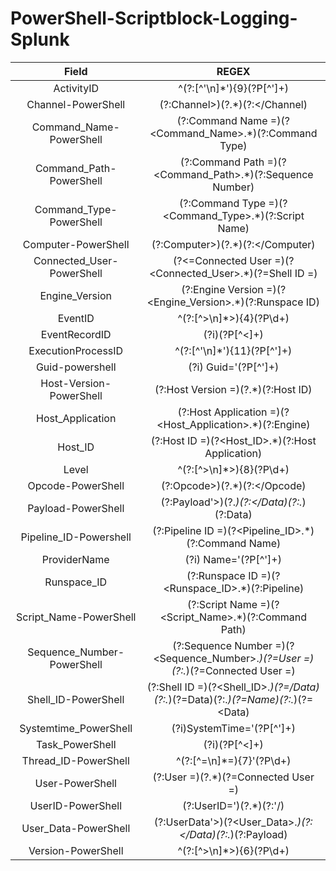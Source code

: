 # PowerShell-Scriptblock-Logging-Splunk

|            Field           |                                         REGEX                                        |
|:--------------------------:|:------------------------------------------------------------------------------------:|
| ActivityID                 | ^(?:[^'\n]*'){9}(?P<ActivityID>[^']+)                                                |
| Channel-PowerShell         | (?:Channel>)(?<Channel>.*)(?:<\/Channel)                                             |
| Command_Name-PowerShell    | (?:Command Name =)(?<Command_Name>.*)(?:Command Type)                                |
| Command_Path-PowerShell    | (?:Command Path =)(?<Command_Path>.*)(?:Sequence Number)                             |
| Command_Type-PowerShell    | (?:Command Type =)(?<Command_Type>.*)(?:Script Name)                                 |
| Computer-PowerShell        | (?:Computer>)(?<Computer>.*)(?:<\/Computer)                                         |
| Connected_User-PowerShell  | (?<=Connected User   =)(?<Connected_User>.*)(?=Shell ID =)                          |
| Engine_Version             | (?:Engine Version =)(?<Engine_Version>.*)(?:Runspace ID)                             |
| EventID                    | ^(?:[^>\n]*>){4}(?P<EventID>\d+)                                                    |
| EventRecordID              | (?i)<EventRecordID>(?P<EventRecordID>[^<]+)                                         |
| ExecutionProcessID         | ^(?:[^'\n]*'){11}(?P<ExecutionProcessID>[^']+)                                       |
| Guid-powershell            | (?i)   Guid='(?P<Guid>[^']+)                                                        |
| Host-Version-PowerShell    | (?:Host Version =)(?<Version>.*)(?:Host ID)                                          |
| Host_Application           | (?:Host Application   =)(?<Host_Application>.*)(?:Engine)                           |
| Host_ID                    | (?:Host ID =)(?<Host_ID>.*)(?:Host Application)                                      |
| Level                      | ^(?:[^>\n]*>){8}(?P<Level>\d+)                                                       |
| Opcode-PowerShell          | (?:Opcode>)(?<Opcode>.*)(?:<\/Opcode)                                                |
| Payload-PowerShell         | (?:Payload'>)(?<Payload>.*)(?:<\/Data)(?:.*)(?:Data)                             |
| Pipeline_ID-Powershell     | (?:Pipeline ID   =)(?<Pipeline_ID>.*)(?:Command Name)                               |
| ProviderName               | (?i) Name='(?P<ProviderName>[^']+)                                                   |
| Runspace_ID                | (?:Runspace ID   =)(?<Runspace_ID>.*)(?:Pipeline)                                   |
| Script_Name-PowerShell     | (?:Script Name   =)(?<Script_Name>.*)(?:Command Path)                               |
| Sequence_Number-PowerShell | (?:Sequence Number   =)(?<Sequence_Number>.*)(?=User =)(?:.*)(?=Connected User =)  |
| Shell_ID-PowerShell        | (?:Shell ID =)(?<Shell_ID>.*)(?=\/Data)(?:.*)(?=Data)(?:.*)(?=Name)(?:.*)(?=<Data)  |
| Systemtime_PowerShell      | (?i)SystemTime='(?P<SystemTime>[^']+)                                               |
| Task_PowerShell            | (?i)<Task>(?P<Task>[^<]+)                                                           |
| Thread_ID-PowerShell       | ^(?:[^=\n]*=){7}'(?P<ThreadID>\d+)                                                  |
| User-PowerShell            | (?:User =)(?<User>.*)(?=Connected User =)                                           |
| UserID-PowerShell          | (?:UserID=')(?<UserID>.*)(?:'\/)                                                    |
| User_Data-PowerShell       | (?:UserData'>)(?<User_Data>.*)(?:<\/Data)(?:.*)(?:Payload)                          |
| Version-PowerShell         | ^(?:[^>\n]*>){6}(?P<Version>\d+)                                                    |

